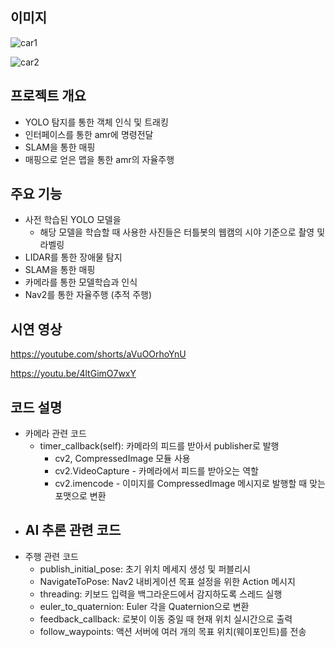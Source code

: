 ## 이미지
![car1](https://github.com/user-attachments/assets/f9375306-a10f-4712-bce0-e0e52e4cbd55)


![car2](https://github.com/user-attachments/assets/fcc02cca-03fe-401f-b68b-15bc4804b409)

## **프로젝트 개요**

- YOLO 탐지를 통한 객체 인식 및 트래킹
- 인터페이스를 통한 amr에 명령전달
- SLAM을 통한 매핑
- 매핑으로 얻은 맵을 통한 amr의 자율주행

## **주요 기능**

- 사전 학습된 YOLO 모델을
    - 해당 모델을 학습할 때 사용한 사진들은 터틀봇의 웹캠의 시야 기준으로 촬영 및 라벨링
- LIDAR를 통한 장애물 탐지
- SLAM을 통한 매핑
- 카메라를 통한 모델학습과 인식
- Nav2를 통한 자율주행 (추적 주행)

## 시연 영상

https://youtube.com/shorts/aVuOOrhoYnU

https://youtu.be/4ltGimO7wxY


## **코드 설명**

- 카메라 관련 코드
    - timer_callback(self): 카메라의 피드를 받아서 publisher로 발행
        - cv2, CompressedImage 모듈 사용
        - cv2.VideoCapture - 카메라에서 피드를 받아오는 역할
        - cv2.imencode - 이미지를 CompressedImage 메시지로 발행할 때 맞는 포맷으로 변환
- AI 추론 관련 코드
    - 
- 주행 관련 코드
    - publish_initial_pose: 초기 위치 메세지 생성 및 퍼블리시
    - NavigateToPose: Nav2 내비게이션 목표 설정을 위한 Action 메시지
    - threading: 키보드 입력을 백그라운드에서 감지하도록 스레드 실행
    - euler_to_quaternion: Euler 각을 Quaternion으로 변환
    - feedback_callback: 로봇이 이동 중일 때 현재 위치 실시간으로 출력
    - follow_waypoints: 액션 서버에 여러 개의 목표 위치(웨이포인트)를 전송
 

